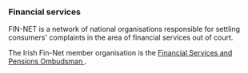 ###  Financial services

FIN-NET is a network of national organisations responsible for settling
consumers' complaints in the area of financial services out of court.

The Irish Fin-Net member organisation is the [ Financial Services and Pensions
Ombudsman ](https://www.fspo.ie/) .
